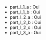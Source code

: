 - part_I_1_a : Oui 
- part_I_1_b : Oui 
- part_I_2_a : Oui
- part_I_2_b : Oui
- part_I_2_c : Oui
- part_I_3_a : Oui